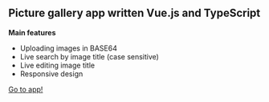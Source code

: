 ## Picture gallery app written Vue.js and TypeScript
**Main features**
- Uploading images in BASE64
- Live search by image title (case sensitive)
- Live editing image title
- Responsive design

[Go to app!](https://vuejs-gallery.firebaseapp.com/)
